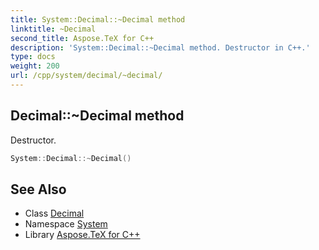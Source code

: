 ```yaml
---
title: System::Decimal::~Decimal method
linktitle: ~Decimal
second_title: Aspose.TeX for C++
description: 'System::Decimal::~Decimal method. Destructor in C++.'
type: docs
weight: 200
url: /cpp/system/decimal/~decimal/
---
```

## Decimal::~Decimal method


Destructor.

```cpp
System::Decimal::~Decimal()
```

## See Also

* Class [Decimal](../)
* Namespace [System](../../)
* Library [Aspose.TeX for C++](../../../)
